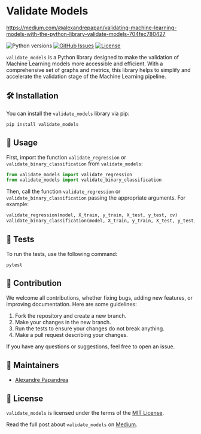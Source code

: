 
# Validate Models

https://medium.com/@alexandrepapan/validating-machine-learning-models-with-the-python-library-validate-models-704fec780427

![Python versions](https://img.shields.io/pypi/pyversions/validate_models)
[![GitHub Issues](https://img.shields.io/github/issues/Alexandre-Papandrea/validate_models)](https://github.com/Alexandre-Papandrea/validate_models/issues)
[![License](https://img.shields.io/github/license/Alexandre-Papandrea/validate_models)](https://github.com/Alexandre-Papandrea/validate_models/blob/main/LICENSE)

`validate_models` is a Python library designed to make the validation of Machine Learning models more accessible and efficient. With a comprehensive set of graphs and metrics, this library helps to simplify and accelerate the validation stage of the Machine Learning pipeline.

## 🛠️ Installation

You can install the `validate_models` library via pip:

```shell
pip install validate_models
```

## 🚀 Usage

First, import the function `validate_regression` or `validate_binary_classification` from `validate_models`:

```python
from validate_models import validate_regression
from validate_models import validate_binary_classification
```

Then, call the function `validate_regression` or `validate_binary_classification` passing the appropriate arguments. For example:

```python
validate_regression(model, X_train, y_train, X_test, y_test, cv)
validate_binary_classification(model, X_train, y_train, X_test, y_test, cv, nbins, n_repeats)
```

## 🧪 Tests

To run the tests, use the following command:

```shell
pytest
```

## 🤝 Contribution

We welcome all contributions, whether fixing bugs, adding new features, or improving documentation. Here are some guidelines:

1. Fork the repository and create a new branch.
2. Make your changes in the new branch.
3. Run the tests to ensure your changes do not break anything.
4. Make a pull request describing your changes.

If you have any questions or suggestions, feel free to open an issue.

## 👥 Maintainers

- [Alexandre Papandrea](https://github.com/Alexandre-Papandrea)

## 📜 License

`validate_models` is licensed under the terms of the [MIT License](LICENSE).

Read the full post about `validate_models` on [Medium](https://medium.com/@Alexandre-Papandrea/validating-machine-learning-models-with-python-library-validate_models-2fe64a6d1ae5).

